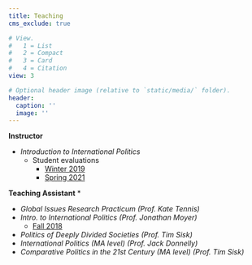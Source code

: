 ```yaml
---
title: Teaching
cms_exclude: true

# View.
#   1 = List
#   2 = Compact
#   3 = Card
#   4 = Citation
view: 3

# Optional header image (relative to `static/media/` folder).
header:
  caption: ''
  image: ''
---
```


**Instructor**  
* *Introduction to International Politics*  
    *  Student evaluations  
        *  [Winter 2019](/teaching/eval2019.pdf/)
        *  [Spring 2021](/teaching/eval2021.pdf/)
  

**Teaching Assistant** *
* *Global Issues Research Practicum (Prof. Kate Tennis)*  
* *Intro. to International Politics (Prof. Jonathan Moyer)* 
  * [Fall 2018](/teaching/eval_ta_2018.pdf/)
* *Politics of Deeply Divided Societies (Prof. Tim Sisk)*
* *International Politics (MA level) (Prof. Jack Donnelly)*  
* *Comparative Politics in the 21st Century (MA level) (Prof. Tim Sisk)*
